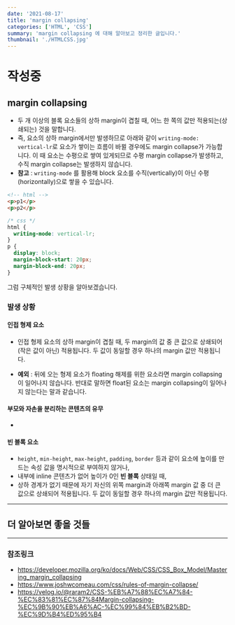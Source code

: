 ```yaml
---
date: '2021-08-17'
title: 'margin collapsing'
categories: ['HTML', 'CSS']
summary: 'margin collapsing 에 대해 알아보고 정리한 글입니다.'
thumbnail: './HTMLCSS.jpg'
---
```


# 작성중

## margin collapsing

- 두 개 이상의 블록 요소들의 상하 margin이 겹칠 때, 어느 한 쪽의 값만 적용되는(상쇄되는) 것을 말합니다.
- 즉, 요소의 상하 margin에서만 발생하므로 아래와 같이 `writing-mode: vertical-lr`로 요소가 쌓이는 흐름이 바뀔 경우에도 margin collapse가 가능합니다. 이 때 요소는 수평으로 쌓여 있게되므로 수평 margin collapse가 발생하고, 수직 margin collapse는 발생하지 않습니다.
- **참고** : `writing-mode` 를 활용해 block 요소를 수직(vertically)이 아닌 수평(horizontally)으로 쌓을 수 있습니다.

```html
<!-- html -->
<p>p1</p>
<p>p2</p>
```

```css
/* css */
html {
  writing-mode: vertical-lr;
}
p {
  display: block;
  margin-block-start: 20px;
  margin-block-end: 20px;
}
```

그럼 구체적인 발생 상황을 알아보겠습니다.

### 발생 상황

#### 인접 형제 요소

- 인접 형제 요소의 상하 margin이 겹칠 때, 두 margin의 값 중 큰 값으로 상쇄되어(작은 값이 아닌) 적용됩니다. 두 값이 동일할 경우 하나의 margin 값만 적용됩니다.

- **예외** : 뒤에 오는 형제 요소가 floating 해제를 위한 요소라면 margin collapsing이 일어나지 않습니다. 반대로 말하면 float된 요소는 margin collapsing이 일어나지 않는다는 말과 같습니다.

#### 부모와 자손을 분리하는 콘텐츠의 유무

-

#### 빈 블록 요소

- `height`, `min-height`, `max-height`, `padding`, `border` 등과 같이 요소에 높이를 만드는 속성 값을 명시적으로 부여하지 않거나,
- 내부에 inline 콘텐츠가 없어 높이가 0인 **빈 블록** 상태일 때,
- 상하 경계가 없기 때문에 자기 자신의 위쪽 margin과 아래쪽 margin 값 중 더 큰 값으로 상쇄되어 적용됩니다. 두 값이 동일할 경우 하나의 margin 값만 적용됩니다.

<hr>

## 더 알아보면 좋을 것들

<hr>

### 참조링크

- https://developer.mozilla.org/ko/docs/Web/CSS/CSS_Box_Model/Mastering_margin_collapsing
- https://www.joshwcomeau.com/css/rules-of-margin-collapse/
- https://velog.io/@raram2/CSS-%EB%A7%88%EC%A7%84-%EC%83%81%EC%87%84Margin-collapsing-%EC%9B%90%EB%A6%AC-%EC%99%84%EB%B2%BD-%EC%9D%B4%ED%95%B4
